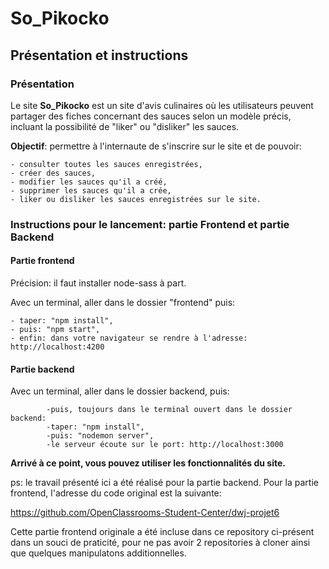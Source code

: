 # So_Pikocko

## Présentation et instructions

### Présentation

Le site **So_Pikocko** est un site d'avis culinaires où les utilisateurs peuvent partager des fiches concernant des sauces selon un modèle précis, incluant la possibilité de "liker" ou "disliker" les sauces.

**Objectif**: permettre à l'internaute de s'inscrire sur le site et de pouvoir:

    - consulter toutes les sauces enregistrées,
    - créer des sauces,
    - modifier les sauces qu'il a créé,
    - supprimer les sauces qu'il a crée,
    - liker ou disliker les sauces enregistrées sur le site.

### Instructions pour le lancement: partie Frontend et partie Backend

#### Partie frontend

Précision: il faut installer node-sass à part.

Avec un terminal, aller dans le dossier "frontend" puis:

    - taper: "npm install",
    - puis: "npm start",
    - enfin: dans votre navigateur se rendre à l'adresse: http://localhost:4200 

#### Partie backend

Avec un terminal, aller dans le dossier backend, puis:

            -puis, toujours dans le terminal ouvert dans le dossier backend:    
            -taper: "npm install",
            -puis: "nodemon server",
            -le serveur écoute sur le port: http://localhost:3000

**Arrivé à ce point, vous pouvez utiliser les fonctionnalités du site.**

ps: le travail présenté ici a été réalisé pour la partie backend. Pour la partie frontend, l'adresse du code original est la suivante:

<https://github.com/OpenClassrooms-Student-Center/dwj-projet6>

Cette partie frontend originale a été incluse dans ce repository ci-présent dans un souci de praticité, pour ne pas avoir 2 repositories à cloner ainsi que quelques manipulatons additionnelles.
